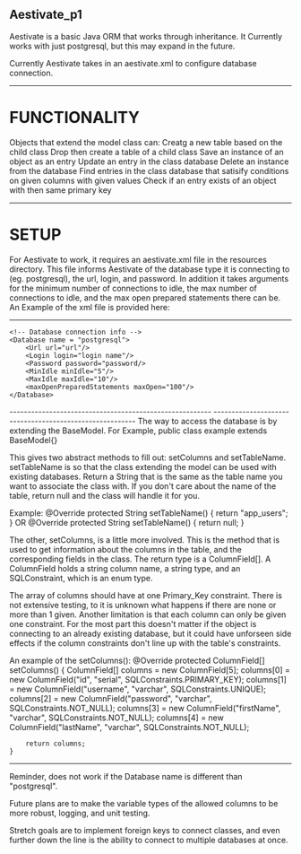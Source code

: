 ## Aestivate_p1

Aestivate is a basic Java ORM that works through inheritance. It Currently works with
just postgresql, but this may expand in the future.

Currently Aestivate takes in an aestivate.xml to configure database connection.

---------------------
# FUNCTIONALITY
Objects that extend the model class can:
Creatg a new table based on the child class
Drop then create a table of a child class
Save an instance of an object as an entry
Update an entry in the class database
Delete an instance from the database
Find entries in the class database that satisify conditions on given columns with given values
Check if an entry exists of an object with then same primary key

-------------------

# SETUP

For Aestivate to work, it requires an aestivate.xml file in the resources directory.
This file informs Aestivate of the database type it is connecting to (eg. postgresql),
the url, login, and password. In addition it takes arguments for the minimum number of
connections to idle, the max number of connections to idle, and the max open prepared
statements there can be. An Example of the xml file is provided here:

-----------------------------------------------
<?xml version="1.0" encoding="UTF-8" ?>
<Configuration>

    <!-- Database connection info -->
    <Database name = "postgresql">
        <Url url="url"/>
        <Login login="login name"/>
        <Password password="password/>
        <MinIdle minIdle="5"/>
        <MaxIdle maxIdle="10"/>
        <maxOpenPreparedStatements maxOpen="100"/>
    </Database>

</Configuration>
--------------------------------------------------------
--------------------------------------------------------
The way to access the database is by extending the BaseModel. For Example, public class example extends BaseModel<example>{}

This gives two abstract methods to fill out: setColumns and setTableName. setTableName is so that the class extending the model
can be used with existing databases. Return a String that is the same as the table name you want to associate the class with. If
you don't care about the name of the table, return null and the class will handle it for you.

Example:
    @Override
    protected String setTableName() {
        return "app_users";
    }
OR
    @Override
    protected String setTableName() {
        return null;
    }

The other, setColumns, is a little more involved. This is the method that is used to get information about the columns in
the table, and the corresponding fields in the class. The return type is a ColumnField[]. A ColumnField holds a string
column name, a string type, and an SQLConstraint, which is an enum type.

The array of columns should have at one Primary_Key constraint. There is not extensive testing, to it is unknown what
happens if there are none or more than 1 given.
Another limitation is that each column can only be given one constraint. For the most part this doesn't matter if the object
is connecting to an already existing database, but it could have unforseen side effects if the column constraints don't line
up with the table's constraints.

An example of the setColumns():
    @Override
    protected ColumnField[] setColumns() {
        ColumnField[] columns = new ColumnField[5];
        columns[0] = new ColumnField("id", "serial", SQLConstraints.PRIMARY_KEY);
        columns[1] = new ColumnField("username", "varchar", SQLConstraints.UNIQUE);
        columns[2] = new ColumnField("password", "varchar", SQLConstraints.NOT_NULL);
        columns[3] = new ColumnField("firstName", "varchar", SQLConstraints.NOT_NULL);
        columns[4] = new ColumnField("lastName", "varchar", SQLConstraints.NOT_NULL);

        return columns;
    }
-----------------------------------------------------------
Reminder, does not work if the Database name is different than "postgresql".

Future plans are to make the variable types of the allowed columns to be more robust, logging, and unit testing.

Stretch goals are to implement foreign keys to connect classes, and even further down the line is
the ability to connect to multiple databases at once.